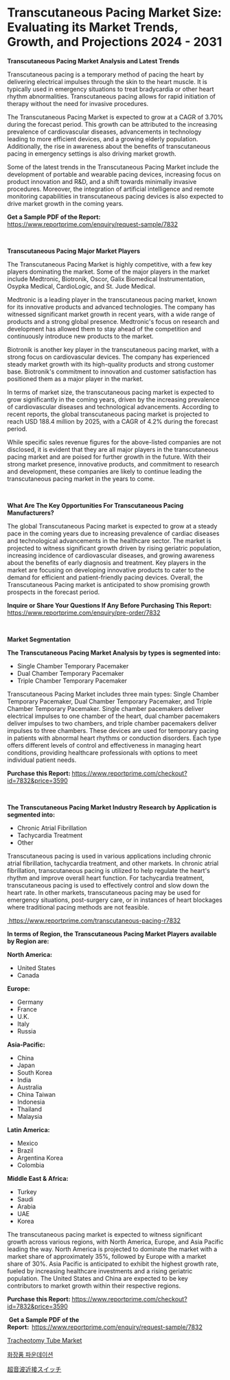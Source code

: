 <p><h1>Transcutaneous Pacing Market Size: Evaluating its Market Trends, Growth, and Projections 2024 - 2031</h1></p><p><strong>Transcutaneous Pacing Market Analysis and Latest Trends</strong></p>
<p><p>Transcutaneous pacing is a temporary method of pacing the heart by delivering electrical impulses through the skin to the heart muscle. It is typically used in emergency situations to treat bradycardia or other heart rhythm abnormalities. Transcutaneous pacing allows for rapid initiation of therapy without the need for invasive procedures.</p><p>The Transcutaneous Pacing Market is expected to grow at a CAGR of 3.70% during the forecast period. This growth can be attributed to the increasing prevalence of cardiovascular diseases, advancements in technology leading to more efficient devices, and a growing elderly population. Additionally, the rise in awareness about the benefits of transcutaneous pacing in emergency settings is also driving market growth.</p><p>Some of the latest trends in the Transcutaneous Pacing Market include the development of portable and wearable pacing devices, increasing focus on product innovation and R&D, and a shift towards minimally invasive procedures. Moreover, the integration of artificial intelligence and remote monitoring capabilities in transcutaneous pacing devices is also expected to drive market growth in the coming years.</p></p>
<p><strong>Get a Sample PDF of the Report:&nbsp;</strong> <a href="https://www.reportprime.com/enquiry/request-sample/7832">https://www.reportprime.com/enquiry/request-sample/7832</a></p>
<p>&nbsp;</p>
<p><strong>Transcutaneous Pacing Major Market Players</strong></p>
<p><p>The Transcutaneous Pacing Market is highly competitive, with a few key players dominating the market. Some of the major players in the market include Medtronic, Biotronik, Oscor, Galix Biomedical Instrumentation, Osypka Medical, CardioLogic, and St. Jude Medical.</p><p>Medtronic is a leading player in the transcutaneous pacing market, known for its innovative products and advanced technologies. The company has witnessed significant market growth in recent years, with a wide range of products and a strong global presence. Medtronic's focus on research and development has allowed them to stay ahead of the competition and continuously introduce new products to the market.</p><p>Biotronik is another key player in the transcutaneous pacing market, with a strong focus on cardiovascular devices. The company has experienced steady market growth with its high-quality products and strong customer base. Biotronik's commitment to innovation and customer satisfaction has positioned them as a major player in the market.</p><p>In terms of market size, the transcutaneous pacing market is expected to grow significantly in the coming years, driven by the increasing prevalence of cardiovascular diseases and technological advancements. According to recent reports, the global transcutaneous pacing market is projected to reach USD 188.4 million by 2025, with a CAGR of 4.2% during the forecast period.</p><p>While specific sales revenue figures for the above-listed companies are not disclosed, it is evident that they are all major players in the transcutaneous pacing market and are poised for further growth in the future. With their strong market presence, innovative products, and commitment to research and development, these companies are likely to continue leading the transcutaneous pacing market in the years to come.</p></p>
<p>&nbsp;</p>
<p><strong>What Are The Key Opportunities For Transcutaneous Pacing Manufacturers?</strong></p>
<p><p>The global Transcutaneous Pacing market is expected to grow at a steady pace in the coming years due to increasing prevalence of cardiac diseases and technological advancements in the healthcare sector. The market is projected to witness significant growth driven by rising geriatric population, increasing incidence of cardiovascular diseases, and growing awareness about the benefits of early diagnosis and treatment. Key players in the market are focusing on developing innovative products to cater to the demand for efficient and patient-friendly pacing devices. Overall, the Transcutaneous Pacing market is anticipated to show promising growth prospects in the forecast period.</p></p>
<p><strong>Inquire or Share Your Questions If Any Before Purchasing This Report:</strong> <a href="https://www.reportprime.com/enquiry/pre-order/7832">https://www.reportprime.com/enquiry/pre-order/7832</a></p>
<p>&nbsp;</p>
<p><strong>Market Segmentation</strong></p>
<p><strong>The Transcutaneous Pacing Market Analysis by types is segmented into:</strong></p>
<p><ul><li>Single Chamber Temporary Pacemaker</li><li>Dual Chamber Temporary Pacemaker</li><li>Triple Chamber Temporary Pacemaker</li></ul></p>
<p><p>Transcutaneous Pacing Market includes three main types: Single Chamber Temporary Pacemaker, Dual Chamber Temporary Pacemaker, and Triple Chamber Temporary Pacemaker. Single chamber pacemakers deliver electrical impulses to one chamber of the heart, dual chamber pacemakers deliver impulses to two chambers, and triple chamber pacemakers deliver impulses to three chambers. These devices are used for temporary pacing in patients with abnormal heart rhythms or conduction disorders. Each type offers different levels of control and effectiveness in managing heart conditions, providing healthcare professionals with options to meet individual patient needs.</p></p>
<p><strong>Purchase this Report:&nbsp;</strong><a href="https://www.reportprime.com/checkout?id=7832&price=3590">https://www.reportprime.com/checkout?id=7832&price=3590</a></p>
<p>&nbsp;</p>
<p><strong>The Transcutaneous Pacing Market Industry Research by Application is segmented into:</strong></p>
<p><ul><li>Chronic Atrial Fibrillation</li><li>Tachycardia Treatment</li><li>Other</li></ul></p>
<p><p>Transcutaneous pacing is used in various applications including chronic atrial fibrillation, tachycardia treatment, and other markets. In chronic atrial fibrillation, transcutaneous pacing is utilized to help regulate the heart's rhythm and improve overall heart function. For tachycardia treatment, transcutaneous pacing is used to effectively control and slow down the heart rate. In other markets, transcutaneous pacing may be used for emergency situations, post-surgery care, or in instances of heart blockages where traditional pacing methods are not feasible.</p></p>
<p><a href="https://www.reportprime.com/transcutaneous-pacing-r7832">&nbsp;https://www.reportprime.com/transcutaneous-pacing-r7832</a></p>
<p><strong>In terms of Region, the Transcutaneous Pacing Market Players available by Region are:</strong></p>
<p>
    <p> <strong> North America: </strong>
        <ul>
            <li>United States</li>
            <li>Canada</li>
        </ul>
        </p> 
    <p> <strong> Europe: </strong>
        <ul>
            <li>Germany</li>
            <li>France</li>
            <li>U.K.</li>
            <li>Italy</li>
            <li>Russia</li>
        </ul>
        </p> 
    <p> <strong> Asia-Pacific: </strong>
        <ul>
            <li>China</li>
            <li>Japan</li>
            <li>South Korea</li>
            <li>India</li>
            <li>Australia</li>
            <li>China Taiwan</li>
            <li>Indonesia</li>
            <li>Thailand</li>
            <li>Malaysia</li>
        </ul>
        </p> 
    <p> <strong> Latin America: </strong>
        <ul>
            <li>Mexico</li>
            <li>Brazil</li>
            <li>Argentina Korea</li>
            <li>Colombia</li>
        </ul>
        </p> 
    <p> <strong> Middle East & Africa: </strong>
        <ul>
            <li>Turkey</li>
            <li>Saudi</li>
            <li>Arabia</li>
            <li>UAE</li>
            <li>Korea</li>
        </ul>
    </p>
    </p>
<p><p>The transcutaneous pacing market is expected to witness significant growth across various regions, with North America, Europe, and Asia Pacific leading the way. North America is projected to dominate the market with a market share of approximately 35%, followed by Europe with a market share of 30%. Asia Pacific is anticipated to exhibit the highest growth rate, fueled by increasing healthcare investments and a rising geriatric population. The United States and China are expected to be key contributors to market growth within their respective regions.</p></p>
<p><strong>Purchase this Report: </strong><a href="https://www.reportprime.com/checkout?id=7832&price=3590">https://www.reportprime.com/checkout?id=7832&price=3590</a></p>
<p>&nbsp;<strong>Get a Sample PDF of the Report:&nbsp;&nbsp;</strong><a href="https://www.reportprime.com/enquiry/request-sample/7832">https://www.reportprime.com/enquiry/request-sample/7832</a></p>
<p><strong></strong></p>
<p><p><a href="https://github.com/BryceTownsendr/Market-Research-Report-List-4/blob/main/tracheotomy-tube-market.md">Tracheotomy Tube Market</a></p><p><a href="https://github.com/xvz497517413/Market-Research-Report-List-1/blob/main/227274129782.md">화장품 파운데이션</a></p><p><a href="https://github.com/ksxzwxabcuynh011/Market-Research-Report-List-1/blob/main/814692429341.md">超音波近接スイッチ</a></p></p>